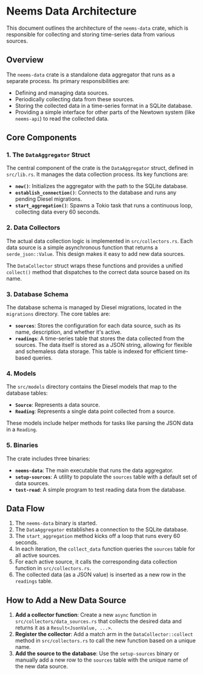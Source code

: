 # Neems Data Architecture

This document outlines the architecture of the `neems-data` crate, which is responsible for collecting and storing time-series data from various sources.

## Overview

The `neems-data` crate is a standalone data aggregator that runs as a separate process. Its primary responsibilities are:

-   Defining and managing data sources.
-   Periodically collecting data from these sources.
-   Storing the collected data in a time-series format in a SQLite database.
-   Providing a simple interface for other parts of the Newtown system (like `neems-api`) to read the collected data.

## Core Components

### 1. The `DataAggregator` Struct

The central component of the crate is the `DataAggregator` struct, defined in `src/lib.rs`. It manages the data collection process. Its key functions are:

-   **`new()`**: Initializes the aggregator with the path to the SQLite database.
-   **`establish_connection()`**: Connects to the database and runs any pending Diesel migrations.
-   **`start_aggregation()`**: Spawns a Tokio task that runs a continuous loop, collecting data every 60 seconds.

### 2. Data Collectors

The actual data collection logic is implemented in `src/collectors.rs`. Each data source is a simple asynchronous function that returns a `serde_json::Value`. This design makes it easy to add new data sources.

The `DataCollector` struct wraps these functions and provides a unified `collect()` method that dispatches to the correct data source based on its name.

### 3. Database Schema

The database schema is managed by Diesel migrations, located in the `migrations` directory. The core tables are:

-   **`sources`**: Stores the configuration for each data source, such as its name, description, and whether it's active.
-   **`readings`**: A time-series table that stores the data collected from the sources. The data itself is stored as a JSON string, allowing for flexible and schemaless data storage. This table is indexed for efficient time-based queries.

### 4. Models

The `src/models` directory contains the Diesel models that map to the database tables:

-   **`Source`**: Represents a data source.
-   **`Reading`**: Represents a single data point collected from a source.

These models include helper methods for tasks like parsing the JSON data in a `Reading`.

### 5. Binaries

The crate includes three binaries:

-   **`neems-data`**: The main executable that runs the data aggregator.
-   **`setup-sources`**: A utility to populate the `sources` table with a default set of data sources.
-   **`test-read`**: A simple program to test reading data from the database.

## Data Flow

1.  The `neems-data` binary is started.
2.  The `DataAggregator` establishes a connection to the SQLite database.
3.  The `start_aggregation` method kicks off a loop that runs every 60 seconds.
4.  In each iteration, the `collect_data` function queries the `sources` table for all active sources.
5.  For each active source, it calls the corresponding data collection function in `src/collectors.rs`.
6.  The collected data (as a JSON value) is inserted as a new row in the `readings` table.

## How to Add a New Data Source

1.  **Add a collector function**: Create a new `async` function in `src/collectors/data_sources.rs` that collects the desired data and returns it as a `Result<JsonValue, ...>`.
2.  **Register the collector**: Add a match arm in the `DataCollector::collect` method in `src/collectors.rs` to call the new function based on a unique name.
3.  **Add the source to the database**: Use the `setup-sources` binary or manually add a new row to the `sources` table with the unique name of the new data source.
